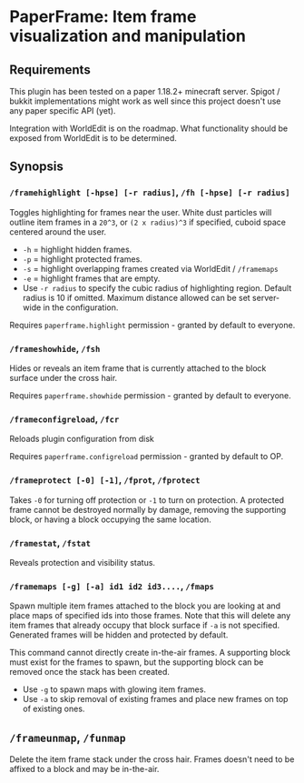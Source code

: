 # PaperFrame: Item frame visualization and manipulation

## Requirements

This plugin has been tested on a paper 1.18.2+ minecraft server. Spigot / bukkit implementations might work as well
since this project doesn't use any paper specific API (yet).

Integration with WorldEdit is on the roadmap. What functionality should be exposed from WorldEdit is to be determined.

## Synopsis

### `/framehighlight [-hpse] [-r radius]`, `/fh [-hpse] [-r radius]`

Toggles highlighting for frames near the user. White dust particles will outline item frames in a `20^3`,
or `(2 x radius)^3` if specified, cuboid space centered around the user.

* `-h` = highlight hidden frames.
* `-p` = highlight protected frames.
* `-s` = highlight overlapping frames created via WorldEdit / `/framemaps`
* `-e` = highlight frames that are empty.
* Use `-r radius` to specify the cubic radius of highlighting region. Default radius is 10 if omitted. Maximum distance
  allowed can be set server-wide in the configuration.

Requires `paperframe.highlight` permission - granted by default to everyone.

### `/frameshowhide`, `/fsh`

Hides or reveals an item frame that is currently attached to the block surface under the cross hair.

Requires `paperframe.showhide` permission - granted by default to everyone.

### `/frameconfigreload`, `/fcr`

Reloads plugin configuration from disk

Requires `paperframe.configreload` permission - granted by default to OP.

### `/frameprotect [-0] [-1]`, `/fprot`, `/fprotect`

Takes `-0` for turning off protection or `-1` to turn on protection. A protected frame cannot be destroyed normally by
damage, removing the supporting block, or having a block occupying the same location.

### `/framestat`, `/fstat`

Reveals protection and visibility status.

### `/framemaps [-g] [-a] id1 id2 id3....`, `/fmaps`

Spawn multiple item frames attached to the block you are looking at and place maps of specified ids into those frames.
Note that this will delete any item frames that already occupy that block surface if `-a` is not specified. Generated
frames will be hidden and protected by default.

This command cannot directly create in-the-air frames. A supporting block must exist for the frames to spawn, but the
supporting block can be removed once the stack has been created.

* Use `-g` to spawn maps with glowing item frames.
* Use `-a` to skip removal of existing frames and place new frames on top of existing ones.

## `/frameunmap`, `/funmap`

Delete the item frame stack under the cross hair. Frames doesn't need to be affixed to a block and may be in-the-air.